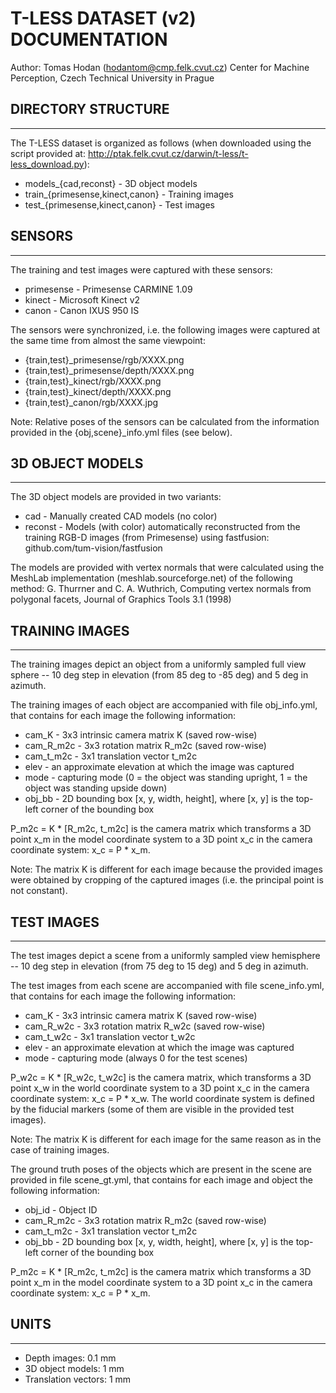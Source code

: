 # T-LESS DATASET (v2) DOCUMENTATION

Author: Tomas Hodan (hodantom@cmp.felk.cvut.cz)
Center for Machine Perception, Czech Technical University in Prague


## DIRECTORY STRUCTURE
--------------------------------------------------------------------------------
The T-LESS dataset is organized as follows (when downloaded using the script
provided at: http://ptak.felk.cvut.cz/darwin/t-less/t-less_download.py):

* models_{cad,reconst} - 3D object models
* train_{primesense,kinect,canon} - Training images
* test_{primesense,kinect,canon} - Test images


## SENSORS
--------------------------------------------------------------------------------
The training and test images were captured with these sensors:

* primesense - Primesense CARMINE 1.09
* kinect - Microsoft Kinect v2
* canon - Canon IXUS 950 IS

The sensors were synchronized, i.e. the following images were captured at the
same time from almost the same viewpoint:

* {train,test}_primesense/rgb/XXXX.png
* {train,test}_primesense/depth/XXXX.png
* {train,test}_kinect/rgb/XXXX.png
* {train,test}_kinect/depth/XXXX.png
* {train,test}_canon/rgb/XXXX.jpg

Note: Relative poses of the sensors can be calculated from the information
provided in the {obj,scene}_info.yml files (see below).


## 3D OBJECT MODELS
--------------------------------------------------------------------------------
The 3D object models are provided in two variants:

* cad - Manually created CAD models (no color)
* reconst - Models (with color) automatically reconstructed from the training
            RGB-D images (from Primesense) using fastfusion:
            github.com/tum-vision/fastfusion

The models are provided with vertex normals that were calculated using the
MeshLab implementation (meshlab.sourceforge.net) of the following method:
G. Thurrner and C. A. Wuthrich, Computing vertex normals from polygonal facets,
Journal of Graphics Tools 3.1 (1998)


## TRAINING IMAGES
--------------------------------------------------------------------------------
The training images depict an object from a uniformly sampled full view sphere
-- 10 deg step in elevation (from 85 deg to -85 deg) and 5 deg in azimuth.

The training images of each object are accompanied with file obj_info.yml, that
contains for each image the following information:

* cam_K - 3x3 intrinsic camera matrix K (saved row-wise)
* cam_R_m2c - 3x3 rotation matrix R_m2c (saved row-wise)
* cam_t_m2c - 3x1 translation vector t_m2c
* elev - an approximate elevation at which the image was captured
* mode - capturing mode (0 = the object was standing upright, 1 = the object was
         standing upside down)
* obj_bb - 2D bounding box [x, y, width, height], where [x, y] is the top-left
           corner of the bounding box

P_m2c = K * [R_m2c, t_m2c] is the camera matrix which transforms a 3D point x_m
in the model coordinate system to a 3D point x_c in the camera coordinate
system: x_c = P * x_m.

Note: The matrix K is different for each image because the provided images were
obtained by cropping of the captured images (i.e. the principal point is not
constant).


## TEST IMAGES
--------------------------------------------------------------------------------
The test images depict a scene from a uniformly sampled view hemisphere
-- 10 deg step in elevation (from 75 deg to 15 deg) and 5 deg in azimuth.

The test images from each scene are accompanied with file scene_info.yml, that
contains for each image the following information:

* cam_K - 3x3 intrinsic camera matrix K (saved row-wise)
* cam_R_w2c - 3x3 rotation matrix R_w2c (saved row-wise)
* cam_t_w2c - 3x1 translation vector t_w2c
* elev - an approximate elevation at which the image was captured
* mode - capturing mode (always 0 for the test scenes)

P_w2c = K * [R_w2c, t_w2c] is the camera matrix, which transforms a 3D point x_w
in the world coordinate system to a 3D point x_c in the camera coordinate
system: x_c = P * x_w. The world coordinate system is defined by the fiducial
markers (some of them are visible in the provided test images).

Note: The matrix K is different for each image for the same reason as in the
case of training images.

The ground truth poses of the objects which are present in the scene are
provided in file scene_gt.yml, that contains for each image and object the
following information:

* obj_id - Object ID
* cam_R_m2c - 3x3 rotation matrix R_m2c (saved row-wise)
* cam_t_m2c - 3x1 translation vector t_m2c
* obj_bb - 2D bounding box [x, y, width, height], where [x, y] is the top-left
           corner of the bounding box

P_m2c = K * [R_m2c, t_m2c] is the camera matrix which transforms a 3D point x_m
in the model coordinate system to a 3D point x_c in the camera coordinate
system: x_c = P * x_m.


## UNITS
--------------------------------------------------------------------------------
* Depth images: 0.1 mm
* 3D object models: 1 mm
* Translation vectors: 1 mm
